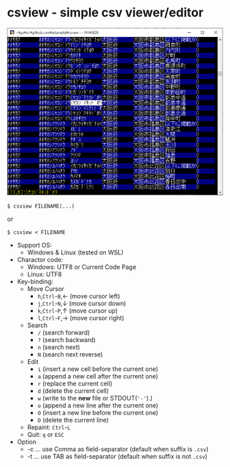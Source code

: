 csview - simple csv viewer/editor
=================================

<img src="./csview.png" />

```
$ csview FILENAME(...)
```

or

```
$ csview < FILENAME
```

* Support OS:
    * Windows & Linux (tested on WSL)
* Charactor code:
    * Windows: UTF8 or Current Code Page
    * Linux: UTF8
* Key-binding:
    * Move Cursor
        * `h`,`Ctrl`-`B`,&#x2190; (move cursor left)
        * `j`,`Ctrl`-`N`,&#x2193; (move cursor down)
        * `k`,`Ctrl`-`P`,&#x2191; (move cursor up)
        * `l`,`Ctrl`-`F`,&#x2192; (move cursor right)
    * Search
        * `/` (search forward)
        * `?` (search backward)
        * `n` (search next)
        * `N` (search next reverse)
    * Edit
        * `i` (insert a new cell before the current one)
        * `a` (append a new cell after the current one)
        * `r` (replace the current cell)
        * `d` (delete the current cell)
        * `w` (write to the **new** file or STDOUT(`'-'`).)
        * `o` (append a new line after the current one)
        * `O` (insert a new line before the current one)
        * `D` (delete the current line)
    * Repaint: `Ctrl`-`L`
    * Quit: `q` or `ESC`
* Option
    * -c ... use Comma as field-separator (default when suffix is `.csv`)
    * -t ... use TAB as field-separator (default when suffix is not `.csv`)
